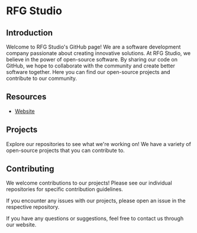 
# RFG Studio

## Introduction

Welcome to RFG Studio's GitHub page! We are a software development company passionate about creating innovative solutions. At RFG Studio, we believe in the power of open-source software. By sharing our code on GitHub, we hope to collaborate with the community and create better software together. Here you can find our open-source projects and contribute to our community.

## Resources

- [Website](https://rfgstudios.com)

## Projects

Explore our repositories to see what we're working on! We have a variety of open-source projects that you can contribute to.

## Contributing

We welcome contributions to our projects! Please see our individual repositories for specific contribution guidelines.

If you encounter any issues with our projects, please open an issue in the respective repository.

If you have any questions or suggestions, feel free to contact us through our website.
